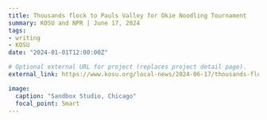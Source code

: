 ```yaml
---
title: Thousands flock to Pauls Valley for Okie Noodling Tournament
summary: KOSU and NPR | June 17, 2024
tags:
- writing
- KOSU
date: "2024-01-01T12:00:00Z"

# Optional external URL for project (replaces project detail page).
external_link: https://www.kosu.org/local-news/2024-06-17/thousands-flock-to-pauls-valley-for-okie-noodling-tournament

image:
  caption: "Sandbox Studio, Chicago"
  focal_point: Smart
---
```

